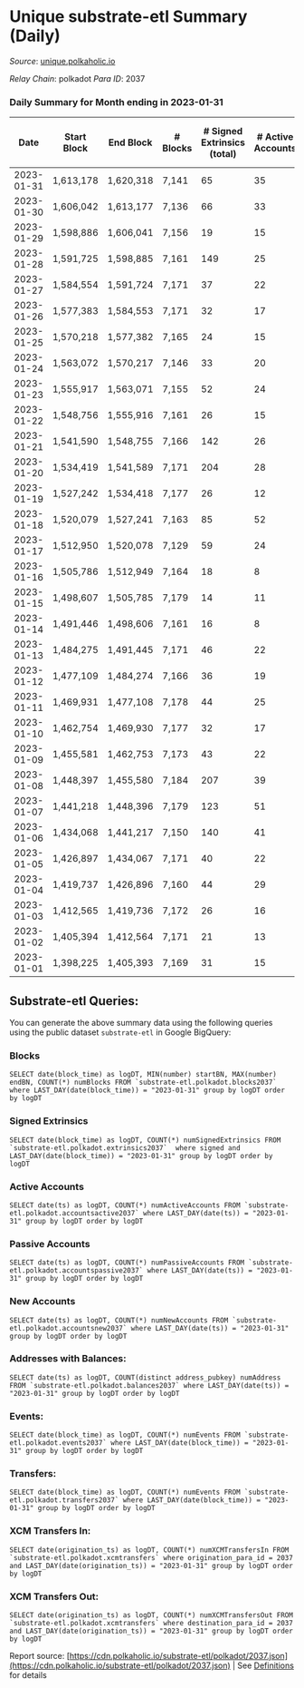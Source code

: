 # Unique substrate-etl Summary (Daily)

_Source_: [unique.polkaholic.io](https://unique.polkaholic.io)

*Relay Chain*: polkadot
*Para ID*: 2037



### Daily Summary for Month ending in 2023-01-31


| Date | Start Block | End Block | # Blocks | # Signed Extrinsics (total) | # Active Accounts | # Passive | # New | # Addresses with Balances | # Events | # Transfers | # XCM Transfers In | # XCM Transfers Out | Issues | 
| ---- | ----------- | --------- | -------- | --------------------------- | ----------------- | --------- | ----- | ------------------------- | -------- | ----------- | ------------------ | ------------------- | ------ |
| 2023-01-31 | 1,613,178 | 1,620,318 | 7,141 | 65 | 35 |  |  | 16,134 | 15,471 | 45  |   |   |  |
| 2023-01-30 | 1,606,042 | 1,613,177 | 7,136 | 66 | 33 |  |  | 16,130 | 15,494 | 41  |   |   |  |
| 2023-01-29 | 1,598,886 | 1,606,041 | 7,156 | 19 | 15 |  |  | 16,119 | 15,267 | 7  |   |   |  |
| 2023-01-28 | 1,591,725 | 1,598,885 | 7,161 | 149 | 25 |  |  | 16,118 | 16,078 | 73  |   |   |  |
| 2023-01-27 | 1,584,554 | 1,591,724 | 7,171 | 37 | 22 |  |  | 16,114 | 15,398 | 21  |   |   |  |
| 2023-01-26 | 1,577,383 | 1,584,553 | 7,171 | 32 | 17 |  |  | 16,113 | 15,375 | 19  |   |   |  |
| 2023-01-25 | 1,570,218 | 1,577,382 | 7,165 | 24 | 15 |  |  | 16,108 | 15,330 | 16  |   |   |  |
| 2023-01-24 | 1,563,072 | 1,570,217 | 7,146 | 33 | 20 |  |  | 16,104 | 15,322 | 23  |   |   |  |
| 2023-01-23 | 1,555,917 | 1,563,071 | 7,155 | 52 | 24 |  |  | 16,101 | 15,449 | 30  |   | 1  |  |
| 2023-01-22 | 1,548,756 | 1,555,916 | 7,161 | 26 | 15 |  |  | 16,092 | 15,316 | 16  |   |   |  |
| 2023-01-21 | 1,541,590 | 1,548,755 | 7,166 | 142 | 26 |  |  | 16,089 | 15,910 | 128  |   |   |  |
| 2023-01-20 | 1,534,419 | 1,541,589 | 7,171 | 204 | 28 |  |  | 16,085 | 16,226 | 193  |   |   |  |
| 2023-01-19 | 1,527,242 | 1,534,418 | 7,177 | 26 | 12 |  |  | 16,084 | 15,349 | 18  |   |   |  |
| 2023-01-18 | 1,520,079 | 1,527,241 | 7,163 | 85 | 52 |  |  | 16,082 | 15,616 | 53  |   |   |  |
| 2023-01-17 | 1,512,950 | 1,520,078 | 7,129 | 59 | 24 |  |  | 16,081 | 15,412 | 41  |   |   |  |
| 2023-01-16 | 1,505,786 | 1,512,949 | 7,164 | 18 | 8 |  |  | 16,080 | 15,282 | 14  |   |   |  |
| 2023-01-15 | 1,498,607 | 1,505,785 | 7,179 | 14 | 11 |  |  | 16,077 | 15,291 | 5  |   |   |  |
| 2023-01-14 | 1,491,446 | 1,498,606 | 7,161 | 16 | 8 |  |  | 16,076 | 15,266 | 9  |   |   |  |
| 2023-01-13 | 1,484,275 | 1,491,445 | 7,171 | 46 | 22 |  |  | 16,075 | 15,464 | 27  |   |   |  |
| 2023-01-12 | 1,477,109 | 1,484,274 | 7,166 | 36 | 19 |  |  | 16,066 | 15,376 | 19  |   |   |  |
| 2023-01-11 | 1,469,931 | 1,477,108 | 7,178 | 44 | 25 |  |  | 16,063 | 15,441 | 26  |   |   |  |
| 2023-01-10 | 1,462,754 | 1,469,930 | 7,177 | 32 | 17 |  |  | 16,061 | 15,378 | 21  |   |   |  |
| 2023-01-09 | 1,455,581 | 1,462,753 | 7,173 | 43 | 22 |  |  | 16,059 | 15,426 | 33  |   |   |  |
| 2023-01-08 | 1,448,397 | 1,455,580 | 7,184 | 207 | 39 |  |  | 16,057 | 16,276 | 188  |   |   |  |
| 2023-01-07 | 1,441,218 | 1,448,396 | 7,179 | 123 | 51 |  |  | 16,053 | 15,858 | 106  |   |   |  |
| 2023-01-06 | 1,434,068 | 1,441,217 | 7,150 | 140 | 41 |  |  | 16,041 | 16,027 | 116  |   |   |  |
| 2023-01-05 | 1,426,897 | 1,434,067 | 7,171 | 40 | 22 |  |  | 16,005 | 15,412 | 27  |   |   |  |
| 2023-01-04 | 1,419,737 | 1,426,896 | 7,160 | 44 | 29 |  |  | 16,000 | 15,402 | 31  |   |   |  |
| 2023-01-03 | 1,412,565 | 1,419,736 | 7,172 | 26 | 16 |  |  | 15,998 | 15,341 | 14  |   |   |  |
| 2023-01-02 | 1,405,394 | 1,412,564 | 7,171 | 21 | 13 |  |  | 15,995 | 15,310 | 17  |   |   |  |
| 2023-01-01 | 1,398,225 | 1,405,393 | 7,169 | 31 | 15 |  |  | 15,994 | 15,360 | 23  |   |   |  |

## Substrate-etl Queries:
You can generate the above summary data using the following queries using the public dataset `substrate-etl` in Google BigQuery:


### Blocks
```
SELECT date(block_time) as logDT, MIN(number) startBN, MAX(number) endBN, COUNT(*) numBlocks FROM `substrate-etl.polkadot.blocks2037`  where LAST_DAY(date(block_time)) = "2023-01-31" group by logDT order by logDT
```


### Signed Extrinsics
```
SELECT date(block_time) as logDT, COUNT(*) numSignedExtrinsics FROM `substrate-etl.polkadot.extrinsics2037`  where signed and LAST_DAY(date(block_time)) = "2023-01-31" group by logDT order by logDT
```


### Active Accounts
```
SELECT date(ts) as logDT, COUNT(*) numActiveAccounts FROM `substrate-etl.polkadot.accountsactive2037` where LAST_DAY(date(ts)) = "2023-01-31" group by logDT order by logDT
```


### Passive Accounts
```
SELECT date(ts) as logDT, COUNT(*) numPassiveAccounts FROM `substrate-etl.polkadot.accountspassive2037` where LAST_DAY(date(ts)) = "2023-01-31" group by logDT order by logDT
```


### New Accounts
```
SELECT date(ts) as logDT, COUNT(*) numNewAccounts FROM `substrate-etl.polkadot.accountsnew2037` where LAST_DAY(date(ts)) = "2023-01-31" group by logDT order by logDT
```


### Addresses with Balances:
```
SELECT date(ts) as logDT, COUNT(distinct address_pubkey) numAddress FROM `substrate-etl.polkadot.balances2037` where LAST_DAY(date(ts)) = "2023-01-31" group by logDT order by logDT
```


### Events:
```
SELECT date(block_time) as logDT, COUNT(*) numEvents FROM `substrate-etl.polkadot.events2037` where LAST_DAY(date(block_time)) = "2023-01-31" group by logDT order by logDT
```


### Transfers:
```
SELECT date(block_time) as logDT, COUNT(*) numEvents FROM `substrate-etl.polkadot.transfers2037` where LAST_DAY(date(block_time)) = "2023-01-31" group by logDT order by logDT
```


### XCM Transfers In:
```
SELECT date(origination_ts) as logDT, COUNT(*) numXCMTransfersIn FROM `substrate-etl.polkadot.xcmtransfers` where origination_para_id = 2037 and LAST_DAY(date(origination_ts)) = "2023-01-31" group by logDT order by logDT
```


### XCM Transfers Out:
```
SELECT date(origination_ts) as logDT, COUNT(*) numXCMTransfersOut FROM `substrate-etl.polkadot.xcmtransfers` where destination_para_id = 2037 and LAST_DAY(date(origination_ts)) = "2023-01-31" group by logDT order by logDT
```



Report source: [https://cdn.polkaholic.io/substrate-etl/polkadot/2037.json](https://cdn.polkaholic.io/substrate-etl/polkadot/2037.json) | See [Definitions](/DEFINITIONS.md) for details
